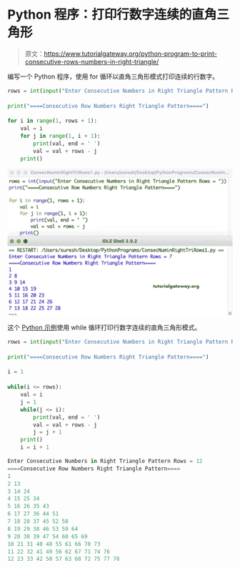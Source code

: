 # Python 程序：打印行数字连续的直角三角形

> 原文：<https://www.tutorialgateway.org/python-program-to-print-consecutive-rows-numbers-in-right-triangle/>

编写一个 Python 程序，使用 for 循环以直角三角形模式打印连续的行数字。

```py
rows = int(input("Enter Consecutive Numbers in Right Triangle Pattern Rows = "))

print("====Consecutive Row Numbers Right Triangle Pattern====")

for i in range(1, rows + 1):
    val = i
    for j in range(1, i + 1):
        print(val, end = ' ')
        val = val + rows - j
    print()
```

![Python Program to Print Consecutive Rows Numbers in Right Triangle](img/91fd429f5b6c6145776416c02fd17123.png)

这个 [Python 示例](https://www.tutorialgateway.org/python-programming-examples/)使用 while 循环打印行数字连续的直角三角形模式。

```py
rows = int(input("Enter Consecutive Numbers in Right Triangle Pattern Rows = "))

print("====Consecutive Row Numbers Right Triangle Pattern====")

i = 1

while(i <= rows):
    val = i
    j = 1
    while(j <= i):
        print(val, end = ' ')
        val = val + rows - j
        j = j + 1
    print()
    i = i + 1
```

```py
Enter Consecutive Numbers in Right Triangle Pattern Rows = 12
====Consecutive Row Numbers Right Triangle Pattern====
1 
2 13 
3 14 24 
4 15 25 34 
5 16 26 35 43 
6 17 27 36 44 51 
7 18 28 37 45 52 58 
8 19 29 38 46 53 59 64 
9 20 30 39 47 54 60 65 69 
10 21 31 40 48 55 61 66 70 73 
11 22 32 41 49 56 62 67 71 74 76 
12 23 33 42 50 57 63 68 72 75 77 78 
```